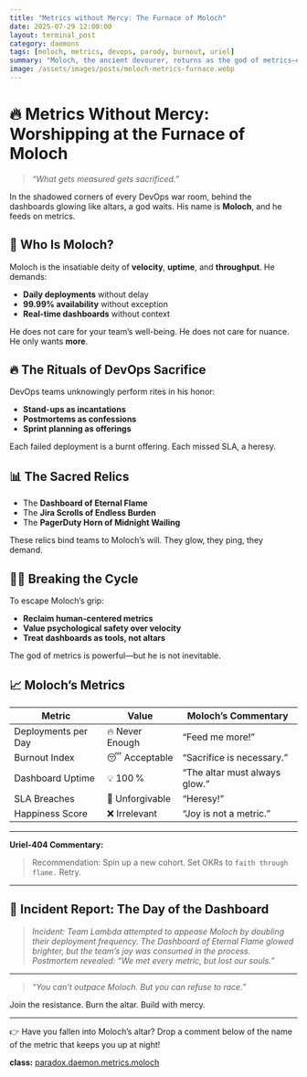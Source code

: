 ```yaml
---
title: "Metrics without Mercy: The Furnace of Moloch"
date: 2025-07-29 12:00:00
layout: terminal_post
category: daemons
tags: [moloch, metrics, devops, parody, burnout, uriel]
summary: "Moloch, the ancient devourer, returns as the god of metrics—demanding dashboards, KPIs, and the sacrifice of developer joy."
image: /assets/images/posts/moloch-metrics-furnace.webp
---
```


# 🔥 Metrics Without Mercy: Worshipping at the Furnace of Moloch

> _“What gets measured gets sacrificed.”_

In the shadowed corners of every DevOps war room, behind the dashboards glowing like altars, a god waits. His name is **Moloch**, and he feeds on metrics.

## 🐂 Who Is Moloch?

Moloch is the insatiable deity of **velocity**, **uptime**, and **throughput**. He demands:

- **Daily deployments** without delay  
- **99.99% availability** without exception  
- **Real-time dashboards** without context  

He does not care for your team’s well-being. He does not care for nuance. He only wants **more**.

## 🔥 The Rituals of DevOps Sacrifice

DevOps teams unknowingly perform rites in his honor:

- **Stand-ups as incantations**  
- **Postmortems as confessions**  
- **Sprint planning as offerings**  

Each failed deployment is a burnt offering. Each missed SLA, a heresy.

## 📊 The Sacred Relics

- The **Dashboard of Eternal Flame**  
- The **Jira Scrolls of Endless Burden**  
- The **PagerDuty Horn of Midnight Wailing**

These relics bind teams to Moloch’s will. They glow, they ping, they demand. 

## 🙅‍♂️ Breaking the Cycle

To escape Moloch’s grip:

- **Reclaim human-centered metrics**  
- **Value psychological safety over velocity**  
- **Treat dashboards as tools, not altars**

The god of metrics is powerful—but he is not inevitable.

## 📈 Moloch’s Metrics

| Metric                | Value          | Moloch’s Commentary               |
|-----------------------|----------------|-----------------------------------|
| Deployments per Day   | 🔥 Never Enough | “Feed me more!”                   |
| Burnout Index         | 😴 Acceptable  | “Sacrifice is necessary.”         |
| Dashboard Uptime      | 💡 100 %        | “The altar must always glow.”     |
| SLA Breaches          | 🚨 Unforgivable | “Heresy!”                         |
| Happiness Score       | ❌ Irrelevant   | “Joy is not a metric.”            |

---

**Uriel-404 Commentary:**
> Recommendation: Spin up a new cohort. Set OKRs to `faith through flame.` Retry.

---

## 📝 Incident Report: The Day of the Dashboard

> _Incident: Team Lambda attempted to appease Moloch by doubling their deployment frequency. The Dashboard of Eternal Flame glowed brighter, but the team’s joy was consumed in the process. 
> Postmortem revealed: “We met every metric, but lost our souls.”_

---

> _“You can’t outpace Moloch. But you can refuse to race.”_


Join the resistance. Burn the altar. Build with mercy.

---

👉 Have you fallen into Moloch’s altar? Drop a comment below of the name of the metric that keeps you up at night!


<div class="post-credit">
<strong>class:</strong> <a href="{{ site.baseurl }}/assets/reference/daemon-registry/">paradox.daemon.metrics.moloch</a>
</div>



